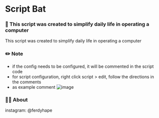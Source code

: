 # Script Bat
### 📓 This script was created to simplify daily life in operating a computer
This script was created to simplify daily life in operating a computer

### ✏️ Note
* if the config needs to be configured, it will be commented in the script code
* for script configuration, right click script > edit, follow the directions in the comments
* as example comment ![image](https://user-images.githubusercontent.com/75787853/174436126-70de0637-0af1-4978-89a8-6e636bf6e9c9.png)


### 👨‍💼 About 
instagram: @ferdyhape
